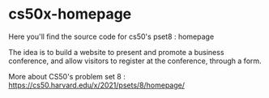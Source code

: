 # cs50x-homepage

Here you'll find the source code for cs50's pset8 : homepage

The idea is to build a website to present and promote a business conference, and allow visitors to register at the conference, through a form.

More about CS50's problem set 8 : https://cs50.harvard.edu/x/2021/psets/8/homepage/
